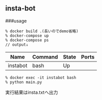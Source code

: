 ## insta-bot

###usage

~~~
% docker build .(長いのでdemo省略)
% docker-compose up
% docker-compose ps
// output↓
~~~
|  Name  |  Command  |  State  |  Ports  |
| ---- | ---- | ---- | ---- |
|  instabot  |  bash  |  Up  |    |
    
~~~ 
% docker exec -it instabot bash
% python main.py
~~~
実行結果はinsta.txtへ出力